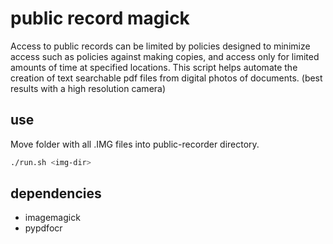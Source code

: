 # public record magick
Access to public records can be limited by policies designed to minimize access such as policies against making copies, and access only for limited amounts of time at specified locations. This script helps automate the creation of text searchable pdf files from digital photos of documents. (best results with a high resolution camera)

## use
Move folder with all .IMG files into public-recorder directory.

```bash
./run.sh <img-dir>
```


## dependencies
- imagemagick
- pypdfocr
